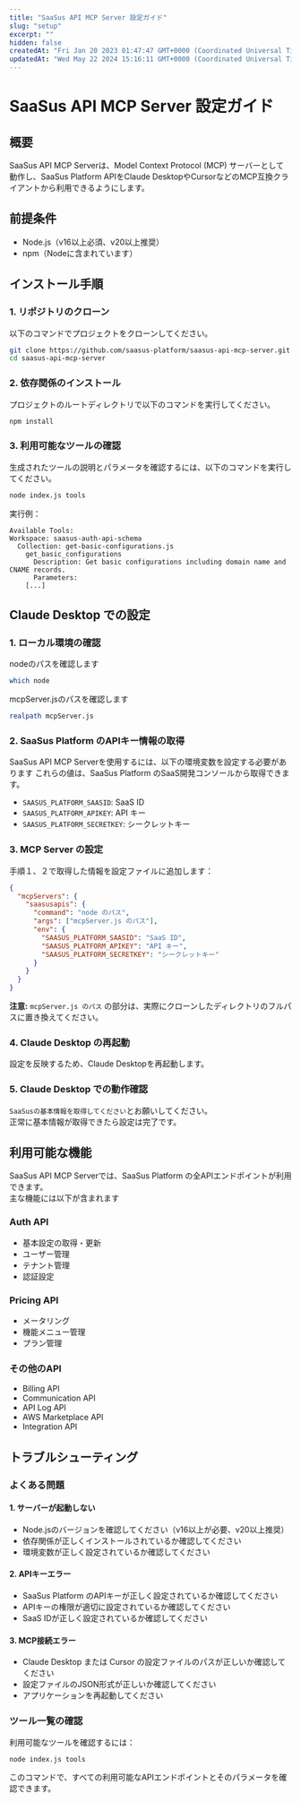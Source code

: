 ```yaml
---
title: "SaaSus API MCP Server 設定ガイド"
slug: "setup"
excerpt: ""
hidden: false
createdAt: "Fri Jan 20 2023 01:47:47 GMT+0000 (Coordinated Universal Time)"
updatedAt: "Wed May 22 2024 15:16:11 GMT+0000 (Coordinated Universal Time)"
---
```


# SaaSus API MCP Server 設定ガイド

## 概要
SaaSus API MCP Serverは、Model Context Protocol (MCP) サーバーとして動作し、SaaSus Platform APIをClaude DesktopやCursorなどのMCP互換クライアントから利用できるようにします。

## 前提条件
- Node.js（v16以上必須、v20以上推奨）
- npm（Nodeに含まれています）

## インストール手順

### 1. リポジトリのクローン
以下のコマンドでプロジェクトをクローンしてください。

```bash
git clone https://github.com/saasus-platform/saasus-api-mcp-server.git
cd saasus-api-mcp-server
```

### 2. 依存関係のインストール
プロジェクトのルートディレクトリで以下のコマンドを実行してください。

```bash
npm install
```

### 3. 利用可能なツールの確認
生成されたツールの説明とパラメータを確認するには、以下のコマンドを実行してください。

```bash
node index.js tools
```

実行例：
```
Available Tools:
Workspace: saasus-auth-api-schema
  Collection: get-basic-configurations.js
    get_basic_configurations
      Description: Get basic configurations including domain name and CNAME records.
      Parameters:
    [...]
```

## Claude Desktop での設定

### 1. ローカル環境の確認

nodeのパスを確認します
```bash
which node
```

mcpServer.jsのパスを確認します
```bash
realpath mcpServer.js
```

### 2. SaaSus Platform のAPIキー情報の取得

SaaSus API MCP Serverを使用するには、以下の環境変数を設定する必要があります
これらの値は、SaaSus Platform のSaaS開発コンソールから取得できます。

- `SAASUS_PLATFORM_SAASID`: SaaS ID
- `SAASUS_PLATFORM_APIKEY`: API キー
- `SAASUS_PLATFORM_SECRETKEY`: シークレットキー

### 3. MCP Server の設定
手順１、２で取得した情報を設定ファイルに追加します：

```json
{
  "mcpServers": {
    "saasusapis": {
      "command": "node のパス",
      "args": ["mcpServer.js のパス"],
      "env": {
        "SAASUS_PLATFORM_SAASID": "SaaS ID",
        "SAASUS_PLATFORM_APIKEY": "API キー",
        "SAASUS_PLATFORM_SECRETKEY": "シークレットキー"
      }
    }
  }
}
```

**注意:** `mcpServer.js のパス` の部分は、実際にクローンしたディレクトリのフルパスに置き換えてください。

### 4. Claude Desktop の再起動
設定を反映するため、Claude Desktopを再起動します。

### 5. Claude Desktop での動作確認
``SaaSusの基本情報を取得してください``とお願いしてください。  
正常に基本情報が取得できたら設定は完了です。

## 利用可能な機能

SaaSus API MCP Serverでは、SaaSus Platform の全APIエンドポイントが利用できます。  
主な機能には以下が含まれます

### Auth API
- 基本設定の取得・更新
- ユーザー管理
- テナント管理
- 認証設定

### Pricing API
- メータリング
- 機能メニュー管理
- プラン管理

### その他のAPI
- Billing API
- Communication API
- API Log API
- AWS Marketplace API
- Integration API

## トラブルシューティング

### よくある問題

#### 1. サーバーが起動しない
- Node.jsのバージョンを確認してください（v16以上が必要、v20以上推奨）
- 依存関係が正しくインストールされているか確認してください
- 環境変数が正しく設定されているか確認してください

#### 2. APIキーエラー
- SaaSus Platform のAPIキーが正しく設定されているか確認してください
- APIキーの権限が適切に設定されているか確認してください
- SaaS IDが正しく設定されているか確認してください

#### 3. MCP接続エラー
- Claude Desktop または Cursor の設定ファイルのパスが正しいか確認してください
- 設定ファイルのJSON形式が正しいか確認してください
- アプリケーションを再起動してください

### ツール一覧の確認
利用可能なツールを確認するには：

```bash
node index.js tools
```

このコマンドで、すべての利用可能なAPIエンドポイントとそのパラメータを確認できます。
